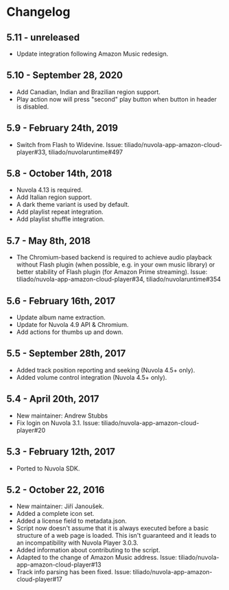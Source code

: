 Changelog
=========

5.11 - unreleased
-----------------

  * Update integration following Amazon Music redesign.

5.10 - September 28, 2020
-------------------------

  * Add Canadian, Indian and Brazilian region support.
  * Play action now will press "second" play button when button in header is disabled.

5.9 - February 24th, 2019
-------------------------

  * Switch from Flash to Widevine. Issue: tiliado/nuvola-app-amazon-cloud-player#33, tiliado/nuvolaruntime#497

5.8 - October 14th, 2018
------------------------

  * Nuvola 4.13 is required.
  * Add Italian region support.
  * A dark theme variant is used by default.
  * Add playlist repeat integration.
  * Add playlist shuffle integration.

5.7 - May 8th, 2018
-------------------

  * The Chromium-based backend is required to achieve audio playback without Flash plugin
    (when possible, e.g. in your own music library) or better stability of Flash plugin (for Amazon Prime streaming).
    Issue: tiliado/nuvola-app-amazon-cloud-player#34, tiliado/nuvolaruntime#354

5.6 - February 16th, 2017
-------------------------

  * Update album name extraction.
  * Update for Nuvola 4.9 API & Chromium.
  * Add actions for thumbs up and down.

5.5 - September 28th, 2017
-----------------------

  * Added track position reporting and seeking (Nuvola 4.5+ only).
  * Added volume control integration (Nuvola 4.5+ only).

5.4 - April 20th, 2017
----------------------

  * New maintainer: Andrew Stubbs
  * Fix login on Nuvola 3.1. Issue: tiliado/nuvola-app-amazon-cloud-player#20

5.3 - February 12th, 2017
-------------------------

  * Ported to Nuvola SDK.

5.2 - October 22, 2016
----------------------

  * New maintainer: Jiří Janoušek.
  * Added a complete icon set.
  * Added a license field to metadata.json.
  * Script now doesn't assume that it is always executed before a basic structure of a web page is
    loaded. This isn't guaranteed and it leads to an incompatibility with Nuvola Player 3.0.3.
  * Added information about contributing to the script.
  * Adapted to the change of Amazon Music address. Issue: tiliado/nuvola-app-amazon-cloud-player#13
  * Track info parsing has been fixed. Issue: tiliado/nuvola-app-amazon-cloud-player#17

